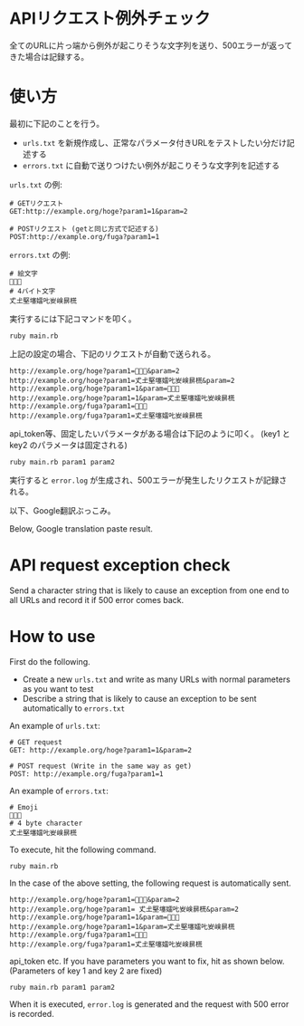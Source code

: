 # APIリクエスト例外チェック

全てのURLに片っ端から例外が起こりそうな文字列を送り、500エラーが返ってきた場合は記録する。

# 使い方

最初に下記のことを行う。

- `urls.txt` を新規作成し、正常なパラメータ付きURLをテストしたい分だけ記述する
- `errors.txt` に自動で送りつけたい例外が起こりそうな文字列を記述する

`urls.txt` の例:

```
# GETリクエスト
GET:http://example.org/hoge?param1=1&param=2

# POSTリクエスト (getと同じ方式で記述する)
POST:http://example.org/fuga?param1=1
```

`errors.txt` の例:

```
# 絵文字
🍣🍕🍺
# 4バイト文字
𠀋𡈽𡌛𡑮𡢽𠮟𡚴𡸴𣇄𣗄
```

実行するには下記コマンドを叩く。

```
ruby main.rb
```

上記の設定の場合、下記のリクエストが自動で送られる。

```
http://example.org/hoge?param1=🍣🍕🍺&param=2
http://example.org/hoge?param1=𠀋𡈽𡌛𡑮𡢽𠮟𡚴𡸴𣇄𣗄&param=2
http://example.org/hoge?param1=1&param=🍣🍕🍺
http://example.org/hoge?param1=1&param=𠀋𡈽𡌛𡑮𡢽𠮟𡚴𡸴𣇄𣗄
http://example.org/fuga?param1=🍣🍕🍺
http://example.org/fuga?param1=𠀋𡈽𡌛𡑮𡢽𠮟𡚴𡸴𣇄𣗄
```

api_token等、固定したいパラメータがある場合は下記のように叩く。
(key1 と key2 のパラメータは固定される)

```
ruby main.rb param1 param2
```

実行すると `error.log` が生成され、500エラーが発生したリクエストが記録される。

以下、Google翻訳ぶっこみ。

Below, Google translation paste result.

# API request exception check

Send a character string that is likely to cause an exception from one end to all URLs and record it if 500 error comes back.

# How to use

First do the following.

- Create a new `urls.txt` and write as many URLs with normal parameters as you want to test
- Describe a string that is likely to cause an exception to be sent automatically to `errors.txt`

An example of `urls.txt`:

```
# GET request
GET: http://example.org/hoge?param1=1&param=2

# POST request (Write in the same way as get)
POST: http://example.org/fuga?param1=1
```

An example of `errors.txt`:

```
# Emoji
🍣🍕🍺
# 4 byte character
𠀋𡈽𡌛𡑮𡢽𠮟𡚴𡸴𣇄𣗄
```

To execute, hit the following command.

```
ruby main.rb
```

In the case of the above setting, the following request is automatically sent.

```
http://example.org/hoge?param1=🍣🍕🍺&param=2
http://example.org/hoge?param1= 𠀋𡈽𡌛𡑮𡢽𠮟𡚴𡸴𣇄𣗄&param=2
http://example.org/hoge?param1=1&param=🍣🍕🍺
http://example.org/hoge?param1=1&param=𠀋𡈽𡌛𡑮𡢽𠮟𡚴𡸴𣇄𣗄
http://example.org/fuga?param1=🍣🍕🍺
http://example.org/fuga?param1=𠀋𡈽𡌛𡑮𡢽𠮟𡚴𡸴𣇄𣗄
```

api_token etc. If you have parameters you want to fix, hit as shown below.
(Parameters of key 1 and key 2 are fixed)

```
ruby main.rb param1 param2
```

When it is executed, `error.log` is generated and the request with 500 error is recorded.
